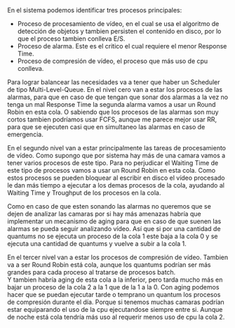 En el sistema podemos identificar tres procesos principales: 
- Proceso de procesamiento de vídeo, en el cual se usa el algoritmo de detección de objetos y tambien persisten el contenido en disco, por lo que el proceso tambien conlleva E/S.
- Proceso de alarma. Este es el critico el cual requiere el menor Response Time. 
- Proceso de compresión de vídeo, el proceso que más uso de cpu conlleva. 

Para lograr balancear las necesidades va a tener que haber un Scheduler de tipo Multi-Level-Queue. 
En el nivel cero van a estar los procesos de las alarmas, para que en caso de que tengan que sonar dos alarmas a la vez no tenga un mal Response Time la segunda alarma vamos a usar un Round Robin en esta cola. O sabiendo que los procesos de las alarmas son muy cortos tambien podríamos usar FCFS, aunque me parece mejor usar RR, para que se ejecuten casi que en simultaneo las alarmas en caso de emergencia.  

En el segundo nivel van a estar principalmente las tareas de procesamiento de vídeo. Como supongo que por sistema hay más de una camara vamos a tener varios procesos de este tipo. Para no perjudicar el Waiting Time de este tipo de procesos vamos a usar un Round Robin en esta cola. Como estos procesos se pueden bloquear al escribir en disco el vídeo procesado le dan más tiempo a ejecutar a los demas procesos de la cola, ayudando al Waiting Time y Troughput de los procesos en la cola. 

Como en caso de que esten sonando las alarmas no queremos que se dejen de analizar las camaras por si hay más amenazas habría que implementar un mecanismo de aging para que en caso de que suenen las alarmas se pueda seguir analizando vídeo. Así que si por una cantidad de quantums no se ejecuta un proceso de la cola 1 este baja a la cola 0 y se ejecuta una cantidad de quantums y vuelve a subir a la cola 1. 

En el tercer nivel van a estar los procesos de compresión de vídeo. Tambien va a ser Round Robin está cola, aunque los quantums podrían ser más grandes para cada proceso al tratarse de procesos batch.  
Y tambien habría aging de esta cola a la inferior, pero tarda mucho más en bajar un proceso de la cola 2 a la 1 que de la 1 a la 0. Con aging podemos hacer que se puedan ejecutar tarde o temprano un quantum los procesos de compresión durante el día. Porque si tenemos muchas camaras podrían estar equiparando el uso de la cpu ejecutandose siempre entre si.
Aunque de noche está cola tendría más uso al requerir menos uso de cpu la cola 2. 
